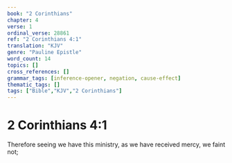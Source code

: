 ```yaml
---
book: "2 Corinthians"
chapter: 4
verse: 1
ordinal_verse: 28861
ref: "2 Corinthians 4:1"
translation: "KJV"
genre: "Pauline Epistle"
word_count: 14
topics: []
cross_references: []
grammar_tags: [inference-opener, negation, cause-effect]
thematic_tags: []
tags: ["Bible","KJV","2 Corinthians"]
---
```


# 2 Corinthians 4:1

Therefore seeing we have this ministry, as we have received mercy, we faint not;
